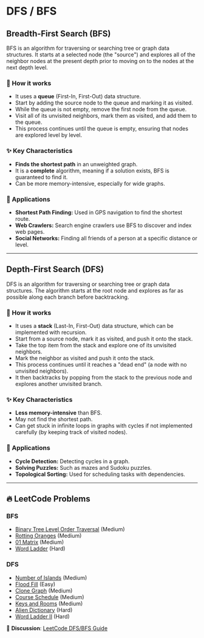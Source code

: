 # DFS / BFS

## Breadth-First Search (BFS)

BFS is an algorithm for traversing or searching tree or graph data structures. It starts at a selected node (the "source") and explores all of the neighbor nodes at the present depth prior to moving on to the nodes at the next depth level.

### 🤔 How it works
*   It uses a **queue** (First-In, First-Out) data structure.
*   Start by adding the source node to the queue and marking it as visited.
*   While the queue is not empty, remove the first node from the queue.
*   Visit all of its unvisited neighbors, mark them as visited, and add them to the queue.
*   This process continues until the queue is empty, ensuring that nodes are explored level by level.

### ✨ Key Characteristics
*   **Finds the shortest path** in an unweighted graph.
*   It is a **complete** algorithm, meaning if a solution exists, BFS is guaranteed to find it.
*   Can be more memory-intensive, especially for wide graphs.

### 📖 Applications
*   **Shortest Path Finding:** Used in GPS navigation to find the shortest route.
*   **Web Crawlers:** Search engine crawlers use BFS to discover and index web pages.
*   **Social Networks:** Finding all friends of a person at a specific distance or level.

---

## Depth-First Search (DFS)

DFS is an algorithm for traversing or searching tree or graph data structures. The algorithm starts at the root node and explores as far as possible along each branch before backtracking.

### 🤔 How it works
*   It uses a **stack** (Last-In, First-Out) data structure, which can be implemented with recursion.
*   Start from a source node, mark it as visited, and push it onto the stack.
*   Take the top item from the stack and explore one of its unvisited neighbors.
*   Mark the neighbor as visited and push it onto the stack.
*   This process continues until it reaches a "dead end" (a node with no unvisited neighbors).
*   It then backtracks by popping from the stack to the previous node and explores another unvisited branch.

### ✨ Key Characteristics
*   **Less memory-intensive** than BFS.
*   May not find the shortest path.
*   Can get stuck in infinite loops in graphs with cycles if not implemented carefully (by keeping track of visited nodes).

### 📖 Applications
*   **Cycle Detection:** Detecting cycles in a graph.
*   **Solving Puzzles:** Such as mazes and Sudoku puzzles.
*   **Topological Sorting:** Used for scheduling tasks with dependencies.

---

## 🔥 LeetCode Problems

### BFS
- [Binary Tree Level Order Traversal](https://leetcode.com/problems/binary-tree-level-order-traversal/) (Medium)
- [Rotting Oranges](https://leetcode.com/problems/rotting-oranges/) (Medium)
- [01 Matrix](https://leetcode.com/problems/01-matrix/) (Medium)
- [Word Ladder](https://leetcode.com/problems/word-ladder/) (Hard)

### DFS
- [Number of Islands](https://leetcode.com/problems/number-of-islands/) (Medium)
- [Flood Fill](https://leetcode.com/problems/flood-fill/) (Easy)
- [Clone Graph](https://leetcode.com/problems/clone-graph/) (Medium)
- [Course Schedule](https://leetcode.com/problems/course-schedule/) (Medium)
- [Keys and Rooms](https://leetcode.com/problems/keys-and-rooms/) (Medium)
- [Alien Dictionary](https://leetcode.com/problems/alien-dictionary/) (Hard)
- [Word Ladder II](https://leetcode.com/problems/word-ladder-ii/) (Hard)


💬 **Discussion**: [LeetCode DFS/BFS Guide](https://leetcode.com/discuss/general-discussion/657507/)